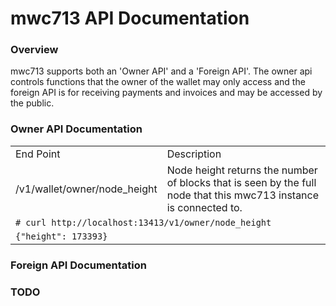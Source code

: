 # mwc713 API Documentation

### Overview

mwc713 supports both an 'Owner API' and a 'Foreign API'. The owner api controls functions that the owner of the wallet may only access and the foreign API is for receiving payments and invoices and may be accessed by the public.

### Owner API Documentation
<table>
  <tr><td>End Point</td><td>Description</td></tr>
  <tr><td>/v1/wallet/owner/node_height</td><td>Node height returns the number of blocks that is seen by the full node that this mwc713 instance is connected to.</td></tr>
  <tr><td colspan=2><code># curl http://localhost:13413/v1/owner/node_height</code></td></tr>
  <tr><td colspan=2><code>{"height": 173393}</code></td></tr>
</table>
    

### Foreign API Documentation

### TODO
